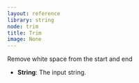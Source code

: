 ```yaml
---
layout: reference
library: string
node: trim
title: Trim
image: None
---
```

Remove white space from the start and end

* **String**: The input string.
